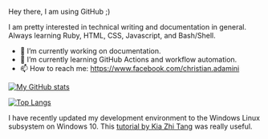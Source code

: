 Hey there, I am using GitHub ;) 

I am pretty interested in technical writing and documentation in general. Always learning Ruby, HTML, CSS, Javascript, and Bash/Shell.

- 🔭 I’m currently working on documentation.
- 🌱 I’m currently learning GitHub Actions and workflow automation.
- 📫 How to reach me: https://www.facebook.com/christian.adamini

[![My GitHub stats](https://github-readme-stats.vercel.app/api?username=cadamini&count_private=true)](https://github.com/anuraghazra/github-readme-stats)

[![Top Langs](https://github-readme-stats.vercel.app/api/top-langs/?username=cadamini&layout=compact)](https://github.com/anuraghazra/github-readme-stats)

I have recently updated my development environment to the Windows Linux subsystem on Windows 10. This [tutorial by Kia Zhi Tang](https://kiazhi.github.io/blog/Working-with-Jekyll-and-Ruby-on-Windows-for-GitHub-Pages/) was really useful.
